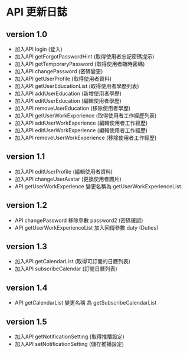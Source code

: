 # API 更新日誌

## version 1.0
  - 加入API login (登入)
  - 加入API getForgotPasswordHint (取得使用者忘記密碼提示)
  - 加入API getTemporaryPassword (取得使用者臨時密碼)
  - 加入API changePassword (密碼變更)
  - 加入API getUserProfile  (取得使用者資料)
  - 加入API getUserEducationList (取得使用者學歷列表)
  - 加入API addUserEducation (新增使用者學歷)
  - 加入API editUserEducation (編輯使用者學歷)
  - 加入API removeUserEducation (移除使用者學歷)
  - 加入API getUserWorkExperience (取得使用者工作經歷列表)
  - 加入API addUserWorkExperience (編輯使用者工作經歷)
  - 加入API editUserWorkExperience (編輯使用者工作經歷)
  - 加入API removeUserWorkExperience (移除使用者工作經歷)

## version 1.1
  - 加入API editUserProfile (編輯使用者資料)
  - 加入API changeUserAvatar (更換使用者圖片)
  - API getUserWorkExperience 變更名稱為 getUserWorkExperienceList

## version 1.2
  - API changePassword 移除參數 password2 (密碼確認)
  - API getUserWorkExperienceList 加入回傳參數 duty (Duties)

## version 1.3
  - 加入API getCalendarList (取得可訂閱的日曆列表)
  - 加入API subscribeCalendar (訂閱日曆列表)

## version 1.4
  - API getCalendarList 變更名稱 為 getSubscribeCalendarList

## version 1.5
  - 加入API getNotificationSetting (取得推播設定)
  - 加入API setNotificationSetting (儲存推播設定)